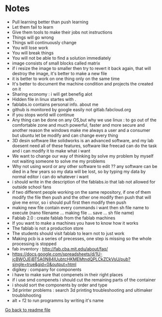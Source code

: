 # Notes

- Pull learning better than push learning
- Let them fail to learn
- Give them tools to make their jobs not instructions
- Things will go wrong
- Things will continuously change
- You will lose work
- You will break things
- You will not be able to find a solution immediately
- image consists of small blocks called matrix
- if i resize the image to smaller then try to revert it back again, that will destroy the image, it's better to make a new file
- it is better to work on one thing only on the same time
- It's better to document the machine condition and projects the created on it
- Sharing economy : i will get benefig alot
- Hidden file in linux startes with .
- fablabs.io contains personal info. about me
- github is monitored by google easily not gitlab.fabcloud.org
- if you stops world will continue
- Any thing can be done on any OS,but why we use linux : to go out of the comfortable zone and much powerful, faster and more secure and another reason the windows make me always a user and a consumer but ubuntu let be modify and can change every thing
- 3D desin software like solidworks is an advanced software, and my lab doesent need all of these features, software like freecad can do the task and i can modify it to make what i want
- We want to change our way of thinking by solve my problem by myself not waiting someone to solve me my problems
- Why not using word or any other software to edit ?? any software can be died in a few years so my data will be lost, so by typing my data by normal editor i can do whatever i want
- i should write in the description of the fablabs.io that lab not allowed for outside school fans
- if two different people working on the same repository, if one of them modify the file then push and the other one modify then push that will give me error, so i should pull first then modify then push
- making new file contain every commands i want then sh file name to execute (nano filename ... making file ... save ... sh file name)
- Fablab 2.0 : create fablab from the fablab machines
- If you want to make a machines you have to know how it works
- The fablab is not a production store
- The students should visit fablab to learn not to just work
- Making pcb is a series of precesses, one step is missing so the whole processing is stopped
- fab inventory : http://fab.cba.mit.edu/about/faq/
- https://docs.google.com/spreadsheets/d/1U-jcBWOJEjBT5A0N84IUubtcHKMEMtndQPLCkZCkVsU/pub?single=true&gid=0&output=html
- digikey : company for components
- i have to make sure that compenets in their right places
- if i use smd compenets i should cut the remaining parts of the container
- i should sort the components by order and type
- 3d printer problems : search 3d printing troubleshooting and ultimaker troublshooting
- alt + f2 to run programms by writing it's name

[Go back to readme file](/readme.md)